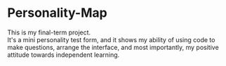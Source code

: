 # Personality-Map
This is my final-term project. <br>
It's a mini personality test form, and it shows my ability of using code to make questions, arrange the interface, and most importantly, my positive attitude towards independent learning.